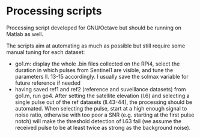 # Processing scripts
Processing script developed for GNU/Octave but should be running on Matlab as well.

The scripts aim at automating as much as possible but still require some manual tuning for each
dataset:
* go1.m: display the whole .bin files collected on the RPi4, select the duration in which pulses
from Sentinel1 are visible, and tune the parameters ll. 13-15 accordingly. I usually save the
solmax variable for future reference if needed
* having saved ref1 and ref2 (reference and suveillance datasets) from go1.m, run go4. After setting
the satellite elevation (l.6) and selecting a single pulse out of the ref datasets (ll.43-44), the
processing should be automated. When selecting the pulse, start at a high enough signal to noise
ratio, otherwise with too poor a SNR (e.g. starting at the first pulse notch) will make the
threshold detection of l.63 fail (we assume the received pulse to be at least twice as strong as
the background noise).
